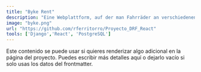 ```yaml
---
title: "Byke Rent"
description: "Eine Webplattform, auf der man Fahrräder an verschiedenen Orten in der Stadt mieten kann – für schnelle, kostengünstige und umweltfreundliche Mobilität in der Stadt."
image: "byke.png"
url: "https://github.com/rferritorro/Proyecto_DRF_React"
tools: ['Django','React', 'PostgreSQL']
---
```


Este contenido se puede usar si quieres renderizar algo adicional en la página del proyecto. Puedes escribir más detalles aquí o dejarlo vacío si solo usas los datos del frontmatter.
